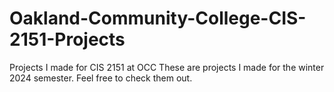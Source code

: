 # Oakland-Community-College-CIS-2151-Projects
Projects I made for CIS 2151 at OCC
These are projects I made for the winter 2024 semester. Feel free to check them out.
